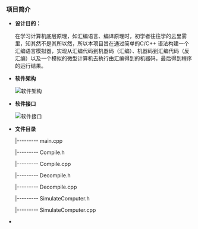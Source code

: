 ### 项目简介

- **设计目的：**

  ​		在学习计算机底层原理，如汇编语言、编译原理时，初学者往往学的云里雾里，知其然不是其所以然，所以本项目旨在通过简单的C/C++ 语法构建一个汇编语言模拟器，实现从汇编代码到机器码（汇编）、机器码到汇编代码（反汇编）以及一个模拟的微型计算机去执行由汇编得到的机器码，最后得到程序的运行结果。

- **软件架构**

  ![软件架构](https://blog-1259758352.cos.ap-nanjing.myqcloud.com/github/%E6%9E%B6%E6%9E%84.png)

- **软件接口**

  ![软件接口](https://blog-1259758352.cos.ap-nanjing.myqcloud.com/github/%E6%8E%A5%E5%8F%A3.png)

- **文件目录**

  |--------- main.cpp

  |--------- Compile.h

  |--------- Compile.cpp

  |--------- Decompile.h

  |--------- Decompile.cpp

  |---------  SimulateComputer.h

  |---------  SimulateComputer.cpp 

- 